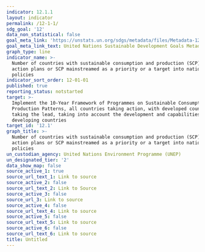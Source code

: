 ```yaml
---
indicator: 12.1.1
layout: indicator
permalink: /12-1-1/
sdg_goal: '12'
data_non_statistical: false
goal_meta_link: 'https://unstats.un.org/sdgs/metadata/files/Metadata-12-01-01.pdf'
goal_meta_link_text: United Nations Sustainable Development Goals Metadata (pdf 782kB)
graph_type: line
indicator_name: >-
  Number of countries with sustainable consumption and production (SCP) national
  action plans or SCP mainstreamed as a priority or a target into national
  policies
indicator_sort_order: 12-01-01
published: true
reporting_status: notstarted
target: >-
  Implement the 10-Year Framework of Programmes on Sustainable Consumption and
  Production Patterns, all countries taking action, with developed countries
  taking the lead, taking into account the development and capabilities of
  developing countries
target_id: '12.1'
graph_title: >-
  Number of countries with sustainable consumption and production (SCP) national
  action plans or SCP mainstreamed as a priority or a target into national
  policies
un_custodian_agency: United Nations Environment Programme (UNEP)
un_designated_tier: '2'
data_show_map: false
source_active_1: true
source_url_text_1: Link to source
source_active_2: false
source_url_text_2: Link to Source
source_active_3: false
source_url_3: Link to source
source_active_4: false
source_url_text_4: Link to source
source_active_5: false
source_url_text_5: Link to source
source_active_6: false
source_url_text_6: Link to source
title: Untitled
---
```

